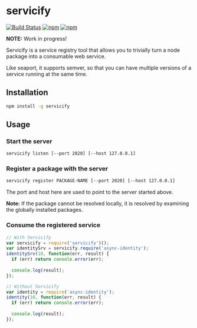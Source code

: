# servicify

[![Build Status](https://travis-ci.org/allain/servicify.svg)](https://travis-ci.org/allain/servicify)
[![npm](https://img.shields.io/npm/v/servicify.svg)]()
[![npm](https://img.shields.io/npm/l/servicify.svg)]()


**NOTE:** Work in progress!

Servicify is a service registry tool that allows you to trivially turn a node package into a consumable web service.

Like seaport, it supports semver, so that you can have multiple versions of a service running at the same time.

## Installation

```bash
npm install -g servicify
```

## Usage

### Start the server
```bash
servicify listen [--port 2020] [--host 127.0.0.1]
```

### Register a package with the server

```bash
servicify register PACKAGE-NAME [--port 2020] [--host 127.0.0.1]
```
The port and host here are used to point to the server started above.

**Note:** If the package cannot be resolved locally, it is resolved by examining the globally installed packages.

### Consume the registered service

```js
// With Servicify
var servicify = require('servicify')();
var identitySrv = servicify.require('async-identity');
identitySrv(10, function(err, result) {
  if (err) return console.error(err); 
  
  console.log(result);
});

// Without Servicify
var identity = require('async-identity');
identity(10, function(err, result) {
  if (err) return console.error(err); 
  
  console.log(result);
});
```



